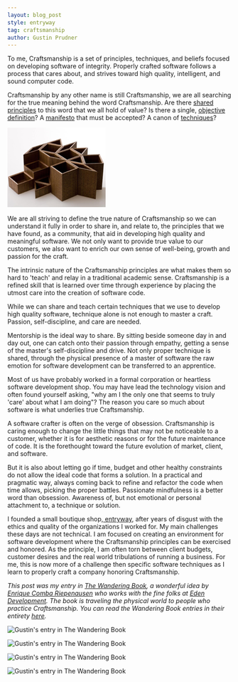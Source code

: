 ```yaml
---
layout: blog_post
style: entryway
tag: craftsmanship
author: Gustin Prudner
---
```


To me, Craftsmanship is a set of principles, techniques, and beliefs focused on developing software of integrity. Properly crafted software follows a process that cares about, and strives toward high quality, intelligent, and sound computer code.

Craftsmanship by any other name is still Craftsmanship, we are all searching for the true meaning behind the word Craftsmanship. Are there <a href="http://agilemanifesto.org/principles.html">shared principles</a> to this word that we all hold of value? Is there a single, <a href="http://en.wikipedia.org/wiki/Software_Craftsmanship">objective definition</a>? A <a href="http://manifesto.softwarecraftsmanship.org/">manifesto</a> that must be accepted? A canon of <a href="http://www.extremeprogramming.org/rules.html">techniques</a>? 

<img id="stock" src="/images/blog/craftsmanship.png"/>

We are all striving to define the true nature of Craftsmanship so we can understand it fully in order to share in, and relate to, the principles that we have found, as a community, that aid in developing high quality and meaningful software. We not only want to provide true value to our customers, we also want to enrich our own sense of well-being, growth and passion for the craft.

The intrinsic nature of the Craftsmanship principles are what makes them so hard to 'teach' and relay in a traditional academic sense. Craftsmanship is a refined skill that is learned over time through experience by placing the utmost care into the creation of software code.


While we can share and teach certain techniques that we use to develop high quality software, technique alone is not enough to master a craft. Passion, self-discipline, and care are needed. 

Mentorship is the ideal way to share. By sitting beside someone day in and day out, one can catch onto their passion through empathy, getting a sense of the master's self-discipline and drive. Not only proper technique is shared, through the physical presence of a master of software the raw emotion for software development can be transferred to an apprentice. 

Most of us have probably worked in a formal corporation or heartless software development shop. You may have lead the technology vision and often found yourself asking,  "why am I the only one that seems to truly 'care' about what I am doing"? The reason you care so much about software is what underlies true Craftsmanship. 

A software crafter is often on the verge of obsession. Craftsmanship is caring enough to change the little things that may not be noticeable to a customer, whether it is for aesthetic reasons or for the future maintenance of code. It is the forethought toward the future evolution of market, client, and software. 

But it is also about letting go if time, budget and other healthy constraints do not allow the ideal code that forms a solution. In a practical and pragmatic way, always coming back to refine and refactor the code when time allows, picking the proper battles. Passionate mindfulness is a better word than obsession. Awareness of, but not emotional or personal attachment to, a technique or solution. 

I founded a small boutique shop,<a href="http://www.entryway.net"> entryway</a>, after years of disgust with the ethics and quality of the organizations I worked for. My main challenges these days are not technical. I am focused on creating an environment for software development where the Craftsmanship principles can be exercised and honored. As the principle, I am often torn between client budgets, customer desires and the real world tribulations of running a business. For me, this is now more of a challenge then specific software techniques as I learn to properly craft a company honoring Craftsmanship. 


<em>This post was my entry in <a href="http://www.nexwerk.com/the_wandering_book">The Wandering Book</a>, a wonderful idea by <a href="http://ecomba.github.com/">Enrique Comba Riepenausen</a> who works with the fine folks at <a href="http://edendevelopment.co.uk/">Eden Development</a>. The book is traveling the physical world to people who practice Craftsmanship. You can read the Wandering Book entries in their entirety <a href="http://www.nexwerk.com/the_wandering_book/view">here</a>.</em>

<p>
<img alt="Gustin's entry in The Wandering Book" src="http://www.nexwerk.com/system/datas/20/large/wandering_book_1.png?1263965644">
</p>
<p>
<img alt="Gustin's entry in The Wandering Book" src="http://www.nexwerk.com/system/datas/21/large/wandering_book_2.png?1263965761">
</p>
<p>
<img alt="Gustin's entry in The Wandering Book" src="http://www.nexwerk.com/system/datas/22/large/wandering_book_3.png?1263965887">
</p>
<p>
<img alt="Gustin's entry in The Wandering Book" src="http://www.nexwerk.com/system/datas/23/large/wandering_book_4-1.png?1263966006">
</p>

    


